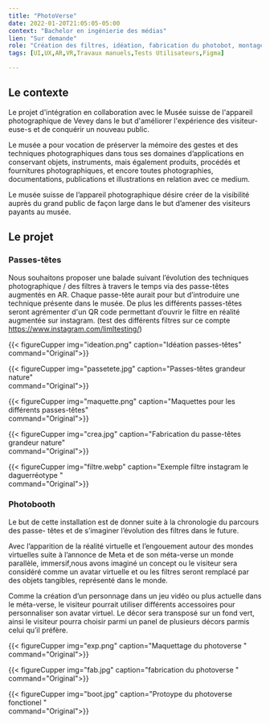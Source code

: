 ```yaml
---
title: "PhotoVerse"
date: 2022-01-20T21:05:05-05:00
context: "Bachelor en ingénierie des médias"
lien: "Sur demande"
role: "Création des filtres, idéation, fabrication du photobot, montage photographie, maquettage,"
tags: [UI,UX,AR,VR,Travaux manuels,Tests Utilisateurs,Figma]

---
```


## Le contexte
Le projet d'intégration en collaboration avec le Musée suisse de l'appareil photographique de Vevey dans le but d'améliorer l'expérience des visiteur-euse-s et de conquérir un nouveau public.

Le musée a pour vocation de préserver la mémoire des gestes et des  techniques photographiques dans tous ses domaines d’applications en
conservant objets, instruments, mais également produits, procédés et fournitures photographiques, et encore toutes photographies,
documentations, publications et illustrations en relation avec ce medium.

Le musée suisse de l’appareil photographique désire créer de la visibilité auprès du grand public de façon large dans le but d’amener des visiteurs payants au musée.

## Le projet

### Passes-têtes
Nous souhaitons proposer une balade
suivant l’évolution des techniques
photographique / des filtres à travers le
temps via des passe-têtes augmentés en AR.
Chaque passe-tête aurait pour but d’introduire une technique présente dans le musée. De plus les différents passes-têtes seront agrémenter d'un QR code permettant d’ouvrir le filtre en réalité augmentée sur instagram. (test des différents filtres sur ce compte https://www.instagram.com/limltesting/)

{{< figureCupper
img="ideation.png" 
caption="Idéation passes-têtes"  
command="Original">}}


{{< figureCupper
img="passetete.jpg" 
caption="Passes-têtes grandeur nature"  
command="Original">}}

{{< figureCupper
img="maquette.png" 
caption="Maquettes pour les différents passes-têtes"  
command="Original">}}

{{< figureCupper
img="crea.jpg" 
caption="Fabrication du passe-têtes grandeur nature"  
command="Original">}}

{{< figureCupper
img="filtre.webp" 
caption="Exemple filtre instagram le daguerréotype "  
command="Original">}}



### Photobooth
Le but de cette installation est de donner suite à la chronologie du parcours des passe-
têtes et de s’imaginer l’évolution des filtres dans le future.

Avec l’apparition de la réalité virtuelle et l’engouement autour des mondes virtuelles suite à l’annonce de Meta et de son méta-verse un monde parallèle, immersif,nous avons imaginé un concept ou le visiteur sera considéré comme un avatar virtuelle et ou les filtres seront remplacé par des objets tangibles, représenté dans le monde.

Comme la création d’un personnage dans un jeu vidéo ou plus actuelle dans le méta-verse, le visiteur pourrait utiliser différents accessoires pour personnaliser son avatar virtuel. Le décor sera transposé sur un fond vert, ainsi le visiteur pourra choisir parmi un panel de plusieurs décors parmis celui qu’il préfère.


{{< figureCupper
img="exp.png" 
caption="Maquettage du photoverse "  
command="Original">}}


{{< figureCupper
img="fab.jpg" 
caption="fabrication du photoverse "  
command="Original">}}


{{< figureCupper
img="boot.jpg" 
caption="Protoype du photoverse fonctionel "  
command="Original">}}
